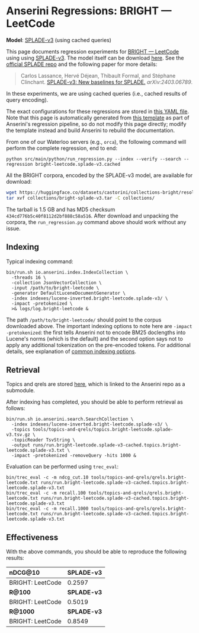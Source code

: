 # Anserini Regressions: BRIGHT &mdash; LeetCode

**Model**: [SPLADE-v3](https://arxiv.org/abs/2403.06789) (using cached queries)

This page documents regression experiments for [BRIGHT &mdash; LeetCode](https://brightbenchmark.github.io/) using using [SPLADE-v3](https://arxiv.org/abs/2403.06789).
The model itself can be download [here](https://huggingface.co/naver/splade-v3).
See the [official SPLADE repo](https://github.com/naver/splade) and the following paper for more details:

> Carlos Lassance, Hervé Déjean, Thibault Formal, and Stéphane Clinchant. [SPLADE-v3: New baselines for SPLADE.](https://arxiv.org/abs/2403.06789) _arXiv:2403.06789_.

In these experiments, we are using cached queries (i.e., cached results of query encoding).

The exact configurations for these regressions are stored in [this YAML file](../../src/main/resources/regression/bright-leetcode.splade-v3.cached.yaml).
Note that this page is automatically generated from [this template](../../src/main/resources/docgen/templates/bright-leetcode.splade-v3.cached.template) as part of Anserini's regression pipeline, so do not modify this page directly; modify the template instead and build Anserini to rebuild the documentation.

From one of our Waterloo servers (e.g., `orca`), the following command will perform the complete regression, end to end:

```
python src/main/python/run_regression.py --index --verify --search --regression bright-leetcode.splade-v3.cached
```

All the BRIGHT corpora, encoded by the SPLADE-v3 model, are available for download:

```bash
wget https://huggingface.co/datasets/castorini/collections-bright/resolve/main/bright-splade-v3.tar -P collections/
tar xvf collections/bright-splade-v3.tar -C collections/
```

The tarball is 1.5 GB and has MD5 checksum `434cd776b5c40f8112d2bf888c58a516`.
After download and unpacking the corpora, the `run_regression.py` command above should work without any issue.

## Indexing

Typical indexing command:

```
bin/run.sh io.anserini.index.IndexCollection \
  -threads 16 \
  -collection JsonVectorCollection \
  -input /path/to/bright-leetcode \
  -generator DefaultLuceneDocumentGenerator \
  -index indexes/lucene-inverted.bright-leetcode.splade-v3/ \
  -impact -pretokenized \
  >& logs/log.bright-leetcode &
```

The path `/path/to/bright-leetcode/` should point to the corpus downloaded above.
The important indexing options to note here are `-impact -pretokenized`: the first tells Anserini not to encode BM25 doclengths into Lucene's norms (which is the default) and the second option says not to apply any additional tokenization on the pre-encoded tokens.
For additional details, see explanation of [common indexing options](../../docs/common-indexing-options.md).

## Retrieval

Topics and qrels are stored [here](https://github.com/castorini/anserini-tools/tree/master/topics-and-qrels), which is linked to the Anserini repo as a submodule.

After indexing has completed, you should be able to perform retrieval as follows:

```
bin/run.sh io.anserini.search.SearchCollection \
  -index indexes/lucene-inverted.bright-leetcode.splade-v3/ \
  -topics tools/topics-and-qrels/topics.bright-leetcode.splade-v3.tsv.gz \
  -topicReader TsvString \
  -output runs/run.bright-leetcode.splade-v3-cached.topics.bright-leetcode.splade-v3.txt \
  -impact -pretokenized -removeQuery -hits 1000 &
```

Evaluation can be performed using `trec_eval`:

```
bin/trec_eval -c -m ndcg_cut.10 tools/topics-and-qrels/qrels.bright-leetcode.txt runs/run.bright-leetcode.splade-v3-cached.topics.bright-leetcode.splade-v3.txt
bin/trec_eval -c -m recall.100 tools/topics-and-qrels/qrels.bright-leetcode.txt runs/run.bright-leetcode.splade-v3-cached.topics.bright-leetcode.splade-v3.txt
bin/trec_eval -c -m recall.1000 tools/topics-and-qrels/qrels.bright-leetcode.txt runs/run.bright-leetcode.splade-v3-cached.topics.bright-leetcode.splade-v3.txt
```

## Effectiveness

With the above commands, you should be able to reproduce the following results:

| **nDCG@10**                                                                                                  | **SPLADE-v3**|
|:-------------------------------------------------------------------------------------------------------------|-----------|
| BRIGHT: LeetCode                                                                                             | 0.2597    |
| **R@100**                                                                                                    | **SPLADE-v3**|
| BRIGHT: LeetCode                                                                                             | 0.5019    |
| **R@1000**                                                                                                   | **SPLADE-v3**|
| BRIGHT: LeetCode                                                                                             | 0.8549    |
